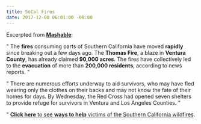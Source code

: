 ```yaml
---
title: SoCal Fires
date: 2017-12-08 06:01:00 -08:00
---
```


Excerpted from [**Mashable**](http://mashable.com/):

"  The **fires** consuming parts of Southern California have moved **rapidly** since breaking out a few days ago. The **Thomas Fire**, a blaze in **Ventura County**, has already claimed **90,000 acres**. The fires have collectively led to the **evacuation** of more than **200,000 residents**, according to news reports.  "

"   There are numerous efforts underway to aid survivors, who may have fled wearing only the clothes on their backs and may not know the fate of their homes for days. By Wednesday, the Red Cross had opened seven shelters to provide refuge for survivors in Ventura and Los Angeles Counties.  "

"  [**Click here** to see **ways to help** victims of the Southern California wildfires](http://mashable.com/2017/12/07/southern-california-fires-how-to-help/?utm_source=Small+Victories+Newsletter&utm_campaign=3b33420792-EMAIL_CAMPAIGN_Tyrants_will_always_fall&utm_medium=email&utm_term=0_636f315e88-3b33420792-142027269#QIGXxwlkBaqs).

